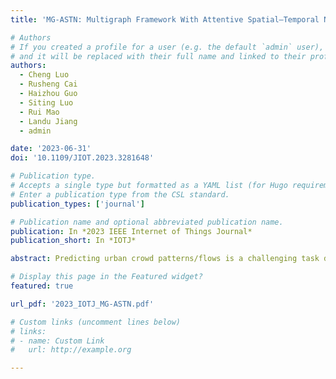 ```yaml
---
title: 'MG-ASTN: Multigraph Framework With Attentive Spatial–Temporal Networks for Crowd Mobility Prediction'

# Authors
# If you created a profile for a user (e.g. the default `admin` user), write the username (folder name) here
# and it will be replaced with their full name and linked to their profile.
authors:
  - Cheng Luo
  - Rusheng Cai
  - Haizhou Guo
  - Siting Luo
  - Rui Mao
  - Landu Jiang
  - admin

date: '2023-06-31'
doi: '10.1109/JIOT.2023.3281648'

# Publication type.
# Accepts a single type but formatted as a YAML list (for Hugo requirements).
# Enter a publication type from the CSL standard.
publication_types: ['journal']

# Publication name and optional abbreviated publication name.
publication: In *2023 IEEE Internet of Things Journal*
publication_short: In *IOTJ*

abstract: Predicting urban crowd patterns/flows is a challenging task due to complex spatial–temporal (ST) dependencies. In this article, we aim to examine and report the capability and effectiveness of the current most widely used graph convolutional networks (GCNs) on mobile data analysis in ST networks for crowd flow forecasting. Specifically, we propose a novel dual-stream framework leveraging multigraph with attentive ST networks (MG-ASTN) to simultaneously predict crowd in–out flow and origin–destination (OD) flow based on the trajectory data collected by on-board devices (e.g., GPS). MG-ASTN utilizes multi-GCNs encoding non-Euclidean correlations to explore pairwise relationships among regions. In addition, we further apply a cross-channel attention mechanism with 3-D temporal convolutional network to address the heterogeneity of ST features and capture more meaningful data representations for multitask learning. In the evaluation, we conduct experiments based on two real-world data sets and verify most well-known state-of-the-art methods for crowd flow prediction. The results demonstrate that MG-ASTN could outperform other solutions—in–out flow prediction with lowest RMSE and MAE, and OD flow prediction beyond others in most cases, thus it has great potential in modeling the complex correlations among regions in ST networks and enabling accurate prediction in urban computing.

# Display this page in the Featured widget?
featured: true

url_pdf: '2023_IOTJ_MG-ASTN.pdf'

# Custom links (uncomment lines below)
# links:
# - name: Custom Link
#   url: http://example.org

---
```

